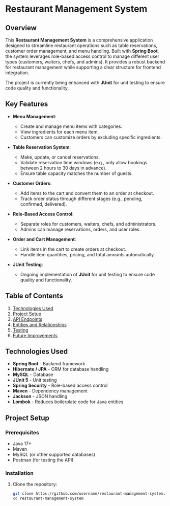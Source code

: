 # Restaurant Management System

## Overview
This **Restaurant Management System** is a comprehensive application designed to streamline restaurant operations such as table reservations, customer order management, and menu handling. Built with **Spring Boot**, the system leverages role-based access control to manage different user types (customers, waiters, chefs, and admins). It provides a robust backend for restaurant management while supporting a clear structure for frontend integration.

The project is currently being enhanced with **JUnit** for unit testing to ensure code quality and functionality.

## Key Features
- **Menu Management**:
  - Create and manage menu items with categories.
  - View ingredients for each menu item.
  - Customers can customize orders by excluding specific ingredients.

- **Table Reservation System**:
  - Make, update, or cancel reservations.
  - Validate reservation time windows (e.g., only allow bookings between 2 hours to 30 days in advance).
  - Ensure table capacity matches the number of guests.

- **Customer Orders**:
  - Add items to the cart and convert them to an order at checkout.
  - Track order status through different stages (e.g., pending, confirmed, delivered).

- **Role-Based Access Control**:
  - Separate roles for customers, waiters, chefs, and administrators.
  - Admins can manage reservations, orders, and user roles.

- **Order and Cart Management**:
  - Link items in the cart to create orders at checkout.
  - Handle item quantities, pricing, and total amounts automatically.

- **JUnit Testing**:
  - Ongoing implementation of **JUnit** for unit testing to ensure code quality and functionality.

## Table of Contents
1. [Technologies Used](#technologies-used)
2. [Project Setup](#project-setup)
3. [API Endpoints](#api-endpoints)
4. [Entities and Relationships](#entities-and-relationships)
5. [Testing](#testing)
6. [Future Improvements](#future-improvements)

## Technologies Used
- **Spring Boot** - Backend framework
- **Hibernate / JPA** - ORM for database handling
- **MySQL** - Database
- **JUnit 5** - Unit testing
- **Spring Security** - Role-based access control
- **Maven** - Dependency management
- **Jackson** - JSON handling
- **Lombok** - Reduces boilerplate code for Java entities

## Project Setup

### Prerequisites
- Java 17+
- Maven
- MySQL (or other supported databases)
- Postman (for testing the API)

### Installation
1. Clone the repository:
   ```bash
   git clone https://github.com/username/restaurant-management-system.git
   cd restaurant-management-system

